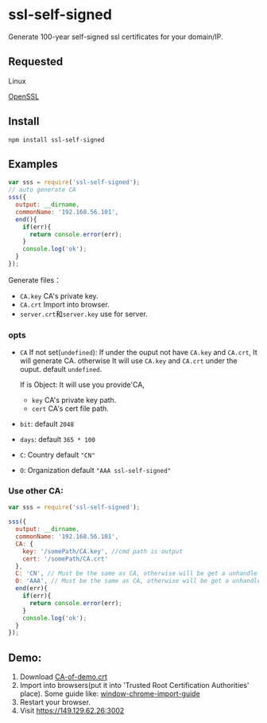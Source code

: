 # ssl-self-signed
Generate 100-year self-signed ssl certificates for your domain/IP.
## Requested
Linux

[OpenSSL](https://www.openssl.org)
## Install
`npm install ssl-self-signed`
## Examples
```js
var sss = require('ssl-self-signed');
// auto generate CA
sss({
  output: __dirname, 
  commonName: '192.168.56.101',
  end(){
    if(err){
      return console.error(err);
    }
    console.log('ok');
  }
});
```
Generate files：
- `CA.key` CA's private key.
- `CA.crt` Import into browser.
- `server.crt`和`server.key` use for server.

### opts
- `CA` If not set(`undefined`): If under the ouput not have `CA.key` and `CA.crt`, It will generate CA. otherwise It will use `CA.key` and `CA.crt` under the ouput. default `undefined`.
  
  If is Object: It will use you provide'CA,
  - `key` CA's private key path.
  - `cert` CA's cert file path.
- `bit`: default `2048`
- `days`: default `365 * 100`
- `C`: Country default `"CN"`
- `O`: Organization default `"AAA ssl-self-signed"`


### Use other CA:
```js
var sss = require('ssl-self-signed');

sss({
  output: __dirname,
  commonName: '192.168.56.101',
  CA: {
    key: '/somePath/CA.key', //cmd path is output
    cert: '/somePath/CA.crt'
  },
  C: 'CN', // Must be the same as CA, otherwise will be get a unhandle error.
  O: 'AAA', // Must be the same as CA, otherwise will be get a unhandle error.
  end(err){
    if(err){
      return console.error(err);
    }
    console.log('ok');
  }
});
```
## Demo:
1. Download [CA-of-demo.crt](https://raw.githubusercontent.com/linux-remote/ssl-self-signed/master/CA-of-demo.crt)
2. Import into browsers(put it into 'Trusted Root Certification Authorities' place). Some guide like: [window-chrome-import-guide](win-chrome-import-guide.md)
3. Restart your browser.
4. Visit https://149.129.62.26:3002
